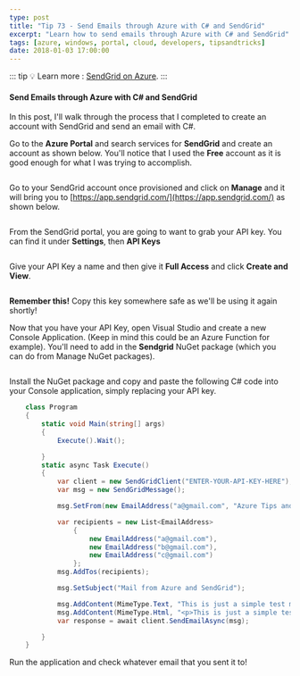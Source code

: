 ```yaml
---
type: post
title: "Tip 73 - Send Emails through Azure with C# and SendGrid"
excerpt: "Learn how to send emails through Azure with C# and SendGrid"
tags: [azure, windows, portal, cloud, developers, tipsandtricks]
date: 2018-01-03 17:00:00
---
```


::: tip
:bulb: Learn more : [SendGrid on Azure](https://docs.microsoft.com/azure/sendgrid-dotnet-how-to-send-email?WT.mc_id=docs-azuredevtips-azureappsdev).
:::

#### Send Emails through Azure with C# and SendGrid

In this post, I'll walk through the process that I completed to create an account with SendGrid and send an email with C#.

Go to the **Azure Portal** and search services for **SendGrid** and create an account as shown below. You'll notice that I used the **Free** account as it is good enough for what I was trying to accomplish. 

<img :src="$withBase('/files/sendgrid1.png')">

Go to your SendGrid account once provisioned and click on **Manage** and it will bring you to [https://app.sendgrid.com/](https://app.sendgrid.com/) as shown below. 

<img :src="$withBase('/files/sendgrid2.png')">

From the SendGrid portal, you are going to want to grab your API key. You can find it under **Settings**, then **API Keys**

<img :src="$withBase('/files/sendgrid3.png')">

Give your API Key a name and then give it **Full Access** and click **Create and View**. 

<img :src="$withBase('/files/sendgrid4.png')">

**Remember this!** Copy this key somewhere safe as we'll be using it again shortly!


Now that you have your API Key, open Visual Studio and create a new Console Application. (Keep in mind this could be an Azure Function for example). You'll need to add in the **Sendgrid** NuGet package (which you can do from Manage NuGet packages). 

<img :src="$withBase('/files/sendgrid5.png')">

Install the NuGet package and copy and paste the following C# code into your Console application, simply replacing your API key.

```csharp
    class Program
    {
        static void Main(string[] args)
        {
            Execute().Wait();

        }
        static async Task Execute()
        {
            var client = new SendGridClient("ENTER-YOUR-API-KEY-HERE");
            var msg = new SendGridMessage();

            msg.SetFrom(new EmailAddress("a@gmail.com", "Azure Tips and Tricks"));

            var recipients = new List<EmailAddress>
                {
                    new EmailAddress("a@gmail.com"),
                    new EmailAddress("b@gmail.com"),
                    new EmailAddress("c@gmail.com")
                };
            msg.AddTos(recipients);

            msg.SetSubject("Mail from Azure and SendGrid");

            msg.AddContent(MimeType.Text, "This is just a simple test message!");
            msg.AddContent(MimeType.Html, "<p>This is just a simple test message!</p>");
            var response = await client.SendEmailAsync(msg);

        }
    }
```

Run the application and check whatever email that you sent it to!

<img :src="$withBase('/files/sendgrid6.png')">
